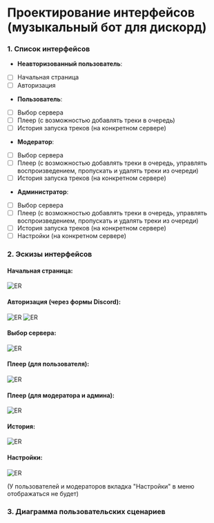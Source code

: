 # Проектирование интерфейсов (музыкальный бот для дискорд)

### 1. Список интерфейсов
- **Неавторизованный пользователь**:
- [ ] Начальная страница
- [ ] Авторизация
- **Пользователь**:
- [ ] Выбор сервера
- [ ] Плеер (с возможностью добавлять треки в очередь)
- [ ] История запуска треков (на конкретном сервере)
- **Модератор**:
- [ ] Выбор сервера
- [ ] Плеер (с возможностью добавлять треки в очередь, управлять воспроизведением, пропускать и удалять треки из очереди)
- [ ] История запуска треков (на конкретном сервере)
- **Администратор**:
- [ ] Выбор сервера
- [ ] Плеер (с возможностью добавлять треки в очередь, управлять воспроизведением, пропускать и удалять треки из очереди)
- [ ] История запуска треков (на конкретном сервере)
- [ ] Настройки (на конкретном сервере)

### 2. Эскизы интерфейсов
#### Начальная страница:
![ER](https://media.discordapp.net/attachments/755814596383735848/916221273376428082/main.png?width=737&height=553)
#### Авторизация (через формы Discord):
![ER](https://media.discordapp.net/attachments/755814596383735848/916221774075691018/Auth_1.png)
![ER](https://media.discordapp.net/attachments/755814596383735848/916221273162534952/Auth_2.png)

#### Выбор сервера:
![ER](https://media.discordapp.net/attachments/755814596383735848/916235076877029416/server.png)
#### Плеер (для пользователя):
![ER](https://media.discordapp.net/attachments/755814596383735848/916235078143733770/player_user.png)
#### Плеер (для модератора и админа):
![ER](https://media.discordapp.net/attachments/755814596383735848/916235077946597395/player.png)
#### История:
![ER](https://media.discordapp.net/attachments/755814596383735848/916235077468442714/history.png)
#### Настройки:
![ER](https://media.discordapp.net/attachments/755814596383735848/916235077149683732/settings.png)

(У пользователей и модераторов вкладка "Настройки" в меню отображаться не будет)

### 3. Диаграмма пользовательских сценариев



